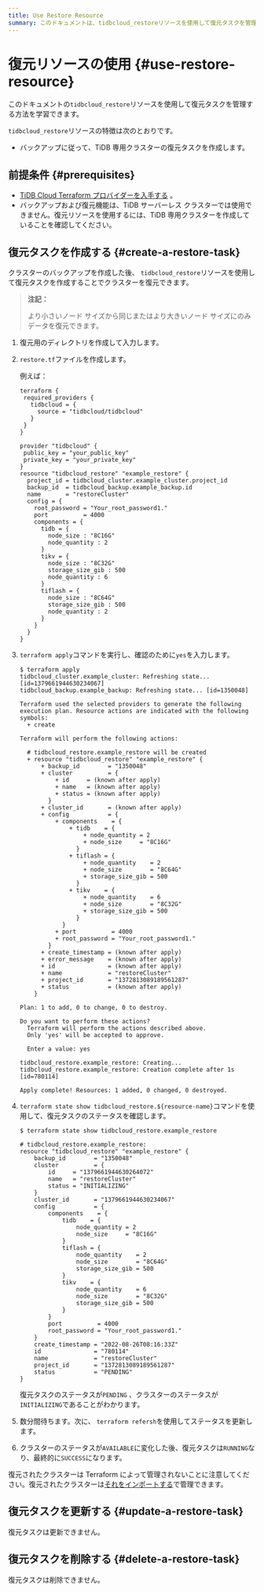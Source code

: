 ```yaml
---
title: Use Restore Resource
summary: このドキュメントは、tidbcloud_restoreリソースを使用して復元タスクを管理する方法を学習できます。tidbcloud_restoreリソースの特徴は、バックアップに従ってTiDB専用クラスターの復元タスクを作成することです。復元タスクを作成するには、バックアップを作成した後、tidbcloud_restoreリソースを使用して復元タスクを作成します。復元タスクのステータスがPENDING、クラスターのステータスがINITIALIZINGであることがわかります。クラスターのステータスがAVAILABLEに変化した後、復元タスクはRUNNINGなり、最終的にSUCCESSになります。
---
```


# 復元リソースの使用 {#use-restore-resource}

このドキュメントの`tidbcloud_restore`リソースを使用して復元タスクを管理する方法を学習できます。

`tidbcloud_restore`リソースの特徴は次のとおりです。

-   バックアップに従って、TiDB 専用クラスターの復元タスクを作成します。

## 前提条件 {#prerequisites}

-   [TiDB Cloud Terraform プロバイダーを入手する](/tidb-cloud/terraform-get-tidbcloud-provider.md) 。
-   バックアップおよび復元機能は、TiDB サーバーレス クラスターでは使用できません。復元リソースを使用するには、TiDB 専用クラスターを作成していることを確認してください。

## 復元タスクを作成する {#create-a-restore-task}

クラスターのバックアップを作成した後、 `tidbcloud_restore`リソースを使用して復元タスクを作成することでクラスターを復元できます。

> **注記：**
>
> より小さいノード サイズから同じまたはより大きいノード サイズにのみデータを復元できます。

1.  復元用のディレクトリを作成して入力します。

2.  `restore.tf`ファイルを作成します。

    例えば：

        terraform {
         required_providers {
           tidbcloud = {
             source = "tidbcloud/tidbcloud"
           }
         }
        }

        provider "tidbcloud" {
         public_key = "your_public_key"
         private_key = "your_private_key"
        }
        resource "tidbcloud_restore" "example_restore" {
          project_id = tidbcloud_cluster.example_cluster.project_id
          backup_id  = tidbcloud_backup.example_backup.id
          name       = "restoreCluster"
          config = {
            root_password = "Your_root_password1."
            port          = 4000
            components = {
              tidb = {
                node_size : "8C16G"
                node_quantity : 2
              }
              tikv = {
                node_size : "8C32G"
                storage_size_gib : 500
                node_quantity : 6
              }
              tiflash = {
                node_size : "8C64G"
                storage_size_gib : 500
                node_quantity : 2
              }
            }
          }
        }

3.  `terraform apply`コマンドを実行し、確認のために`yes`を入力します。

        $ terraform apply
        tidbcloud_cluster.example_cluster: Refreshing state... [id=1379661944630234067]
        tidbcloud_backup.example_backup: Refreshing state... [id=1350048]

        Terraform used the selected providers to generate the following execution plan. Resource actions are indicated with the following symbols:
          + create

        Terraform will perform the following actions:

          # tidbcloud_restore.example_restore will be created
          + resource "tidbcloud_restore" "example_restore" {
              + backup_id        = "1350048"
              + cluster          = {
                  + id     = (known after apply)
                  + name   = (known after apply)
                  + status = (known after apply)
                }
              + cluster_id       = (known after apply)
              + config           = {
                  + components    = {
                      + tidb    = {
                          + node_quantity = 2
                          + node_size     = "8C16G"
                        }
                      + tiflash = {
                          + node_quantity    = 2
                          + node_size        = "8C64G"
                          + storage_size_gib = 500
                        }
                      + tikv    = {
                          + node_quantity    = 6
                          + node_size        = "8C32G"
                          + storage_size_gib = 500
                        }
                    }
                  + port          = 4000
                  + root_password = "Your_root_password1."
                }
              + create_timestamp = (known after apply)
              + error_message    = (known after apply)
              + id               = (known after apply)
              + name             = "restoreCluster"
              + project_id       = "1372813089189561287"
              + status           = (known after apply)
            }

        Plan: 1 to add, 0 to change, 0 to destroy.

        Do you want to perform these actions?
          Terraform will perform the actions described above.
          Only 'yes' will be accepted to approve.

          Enter a value: yes

        tidbcloud_restore.example_restore: Creating...
        tidbcloud_restore.example_restore: Creation complete after 1s [id=780114]

        Apply complete! Resources: 1 added, 0 changed, 0 destroyed.

4.  `terraform state show tidbcloud_restore.${resource-name}`コマンドを使用して、復元タスクのステータスを確認します。

        $ terraform state show tidbcloud_restore.example_restore

        # tidbcloud_restore.example_restore:
        resource "tidbcloud_restore" "example_restore" {
            backup_id        = "1350048"
            cluster          = {
                id     = "1379661944630264072"
                name   = "restoreCluster"
                status = "INITIALIZING"
            }
            cluster_id       = "1379661944630234067"
            config           = {
                components    = {
                    tidb    = {
                        node_quantity = 2
                        node_size     = "8C16G"
                    }
                    tiflash = {
                        node_quantity    = 2
                        node_size        = "8C64G"
                        storage_size_gib = 500
                    }
                    tikv    = {
                        node_quantity    = 6
                        node_size        = "8C32G"
                        storage_size_gib = 500
                    }
                }
                port          = 4000
                root_password = "Your_root_password1."
            }
            create_timestamp = "2022-08-26T08:16:33Z"
            id               = "780114"
            name             = "restoreCluster"
            project_id       = "1372813089189561287"
            status           = "PENDING"
        }

    復元タスクのステータスが`PENDING` 、クラスターのステータスが`INITIALIZING`であることがわかります。

5.  数分間待ちます。次に、 `terraform refersh`を使用してステータスを更新します。

6.  クラスターのステータスが`AVAILABLE`に変化した後、復元タスクは`RUNNING`なり、最終的に`SUCCESS`になります。

復元されたクラスターは Terraform によって管理されないことに注意してください。復元されたクラスターは[それをインポートする](/tidb-cloud/terraform-use-cluster-resource.md#import-a-cluster)で管理できます。

## 復元タスクを更新する {#update-a-restore-task}

復元タスクは更新できません。

## 復元タスクを削除する {#delete-a-restore-task}

復元タスクは削除できません。
